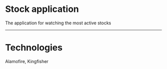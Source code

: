 # Stock application
 The application for watching the most active stocks
 
 ___
 
 # Technologies
 Alamofire, Kingfisher
